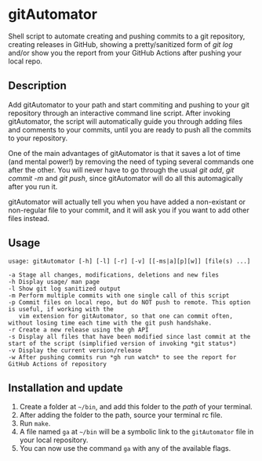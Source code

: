 # gitAutomator
Shell script to automate creating and pushing commits to a git repository, creating releases in GitHub, showing a pretty/sanitized form of *git log* and/or show you the report from your GitHub Actions after pushing your local repo.

## Description
Add gitAutomator to your path and start commiting and pushing to your git repository through an interactive command line script. After invoking gitAutomator, the script will automatically guide you through adding files and comments to your commits, until you are ready to push all the commits to your repository.

One of the main advantages of gitAutomator is that it saves a lot of time (and mental power!) by removing the need of typing several commands one after the other. You will never have to go through the usual _git add_, _git commit -m_ and _git push_, since gitAutomator will do all this automagically after you run it.

gitAutomator will actually tell you when you have added a non-existant or non-regular file to your commit, and it will ask you if you want to add other files instead.

## Usage
```
usage: gitAutomator [-h] [-l] [-r] [-v] [[-ms|a][p][w]] [file(s) ...] 

-a Stage all changes, modifications, deletions and new files
-h Display usage/ man page
-l Show git log sanitized output
-m Perform multiple commits with one single call of this script
-p Commit files on local repo, but do NOT push to remote. This option is useful, if working with the 
   vim extension for gitAutomator, so that one can commit often, without losing time each time with the git push handshake.
-r Create a new release using the gh API
-s Display all files that have been modified since last commit at the start of the script (simplified version of invoking *git status*)
-v Display the current version/release
-w After pushing commits run *gh run watch* to see the report for GitHub Actions of repository

```

## Installation and update
1. Create a folder at `~/bin`, and add this folder to the _path_ of your terminal.
2. After adding the folder to the path, source your terminal rc file.
3. Run `make`.
4. A file named `ga` at `~/bin` will be a symbolic link to the `gitAutomator` file in your local repository.
5. You can now use the command `ga` with any of the available flags.

